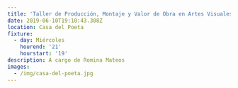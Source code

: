 ```yaml
---
title: 'Taller de Producción, Montaje y Valor de Obra en Artes Visuales'
date: 2019-06-10T19:10:43.308Z
location: Casa del Poeta
fixture:
  - day: Miércoles
    hourend: '21'
    hourstart: '19'
description: A cargo de Romina Mateos
images:
  - /img/casa-del-poeta.jpg
---
```


